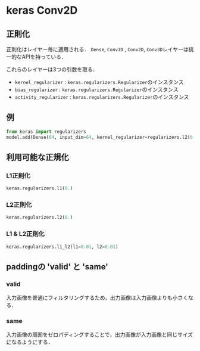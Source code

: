 # keras Conv2D
## 正則化
正則化はレイヤー毎に適用される．
`Dense`, `Conv1D` , `Conv2D`, `Conv3D`レイヤーは統一的なAPIを持っている．

これらのレイヤーは3つの引数を取る．
* `kernel_regularizer` : `keras.regularizers.Regularizer`のインスタンス
* `bias_regularizer` : `keras.regularizers.Regularizer`のインスタンス
* `activity_regularizer` : `keras.regularizers.Regularizer`のインスタンス

## 例
```python
from keras import regularizers
model.add(Dense(64, input_dim=64, kernel_regularizer=regularizers.l2(0.01), activity_regularizer=regularizers.l1(0.01)))
```

## 利用可能な正規化
### L1正則化
```python
keras.regularizers.l1(0.)
```
### L2正則化
```python
keras.regularizers.l2(0.)
```
### L1 & L2正則化
```python
keras.regularizers.l1_l2(l1=0.01, l2=0.01)
```

## paddingの 'valid' と 'same'
### valid
入力画像を普通にフィルタリングするため，出力画像は入力画像よりも小さくなる．

### same
入力画像の周囲をゼロパディングすることで，出力画像が入力画像と同じサイズになるようにする．